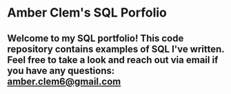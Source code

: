 # Amber Clem's SQL Porfolio

## Welcome to my SQL portfolio! This code repository contains examples of SQL I've written. Feel free to take a look and reach out via email if you have any questions: amber.clem6@gmail.com
